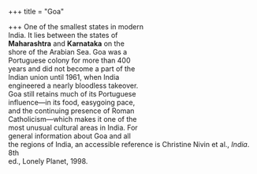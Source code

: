 +++
title = "Goa"

+++
One of the smallest states in modern  
India. It lies between the states of  
**Maharashtra** and **Karnataka** on the  
shore of the Arabian Sea. Goa was a  
Portuguese colony for more than 400  
years and did not become a part of the  
Indian union until 1961, when India  
engineered a nearly bloodless takeover.  
Goa still retains much of its Portuguese  
influence—in its food, easygoing pace,  
and the continuing presence of Roman  
Catholicism—which makes it one of the  
most unusual cultural areas in India. For  
general information about Goa and all  
the regions of India, an accessible reference is Christine Nivin et al., *India*. 8th  
ed., Lonely Planet, 1998.